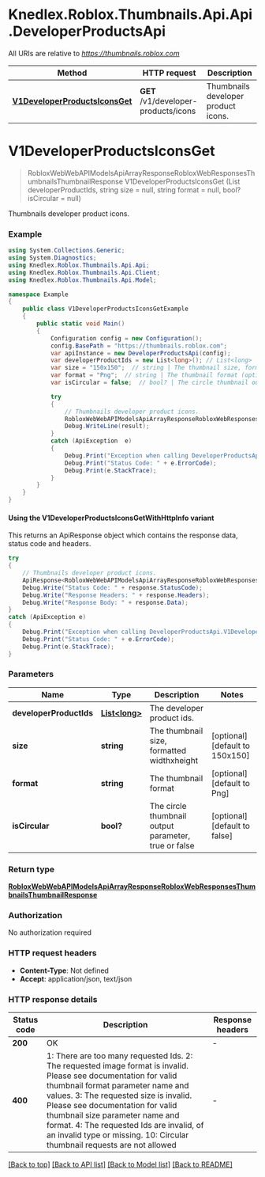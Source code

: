 # Knedlex.Roblox.Thumbnails.Api.Api.DeveloperProductsApi

All URIs are relative to *https://thumbnails.roblox.com*

| Method | HTTP request | Description |
|--------|--------------|-------------|
| [**V1DeveloperProductsIconsGet**](DeveloperProductsApi.md#v1developerproductsiconsget) | **GET** /v1/developer-products/icons | Thumbnails developer product icons. |

<a id="v1developerproductsiconsget"></a>
# **V1DeveloperProductsIconsGet**
> RobloxWebWebAPIModelsApiArrayResponseRobloxWebResponsesThumbnailsThumbnailResponse V1DeveloperProductsIconsGet (List<long> developerProductIds, string size = null, string format = null, bool? isCircular = null)

Thumbnails developer product icons.

### Example
```csharp
using System.Collections.Generic;
using System.Diagnostics;
using Knedlex.Roblox.Thumbnails.Api.Api;
using Knedlex.Roblox.Thumbnails.Api.Client;
using Knedlex.Roblox.Thumbnails.Api.Model;

namespace Example
{
    public class V1DeveloperProductsIconsGetExample
    {
        public static void Main()
        {
            Configuration config = new Configuration();
            config.BasePath = "https://thumbnails.roblox.com";
            var apiInstance = new DeveloperProductsApi(config);
            var developerProductIds = new List<long>(); // List<long> | The developer product ids.
            var size = "150x150";  // string | The thumbnail size, formatted widthxheight (optional)  (default to 150x150)
            var format = "Png";  // string | The thumbnail format (optional)  (default to Png)
            var isCircular = false;  // bool? | The circle thumbnail output parameter, true or false (optional)  (default to false)

            try
            {
                // Thumbnails developer product icons.
                RobloxWebWebAPIModelsApiArrayResponseRobloxWebResponsesThumbnailsThumbnailResponse result = apiInstance.V1DeveloperProductsIconsGet(developerProductIds, size, format, isCircular);
                Debug.WriteLine(result);
            }
            catch (ApiException  e)
            {
                Debug.Print("Exception when calling DeveloperProductsApi.V1DeveloperProductsIconsGet: " + e.Message);
                Debug.Print("Status Code: " + e.ErrorCode);
                Debug.Print(e.StackTrace);
            }
        }
    }
}
```

#### Using the V1DeveloperProductsIconsGetWithHttpInfo variant
This returns an ApiResponse object which contains the response data, status code and headers.

```csharp
try
{
    // Thumbnails developer product icons.
    ApiResponse<RobloxWebWebAPIModelsApiArrayResponseRobloxWebResponsesThumbnailsThumbnailResponse> response = apiInstance.V1DeveloperProductsIconsGetWithHttpInfo(developerProductIds, size, format, isCircular);
    Debug.Write("Status Code: " + response.StatusCode);
    Debug.Write("Response Headers: " + response.Headers);
    Debug.Write("Response Body: " + response.Data);
}
catch (ApiException e)
{
    Debug.Print("Exception when calling DeveloperProductsApi.V1DeveloperProductsIconsGetWithHttpInfo: " + e.Message);
    Debug.Print("Status Code: " + e.ErrorCode);
    Debug.Print(e.StackTrace);
}
```

### Parameters

| Name | Type | Description | Notes |
|------|------|-------------|-------|
| **developerProductIds** | [**List&lt;long&gt;**](long.md) | The developer product ids. |  |
| **size** | **string** | The thumbnail size, formatted widthxheight | [optional] [default to 150x150] |
| **format** | **string** | The thumbnail format | [optional] [default to Png] |
| **isCircular** | **bool?** | The circle thumbnail output parameter, true or false | [optional] [default to false] |

### Return type

[**RobloxWebWebAPIModelsApiArrayResponseRobloxWebResponsesThumbnailsThumbnailResponse**](RobloxWebWebAPIModelsApiArrayResponseRobloxWebResponsesThumbnailsThumbnailResponse.md)

### Authorization

No authorization required

### HTTP request headers

 - **Content-Type**: Not defined
 - **Accept**: application/json, text/json


### HTTP response details
| Status code | Description | Response headers |
|-------------|-------------|------------------|
| **200** | OK |  -  |
| **400** | 1: There are too many requested Ids.  2: The requested image format is invalid. Please see documentation for valid thumbnail format parameter name and values.  3: The requested size is invalid. Please see documentation for valid thumbnail size parameter name and format.  4: The requested Ids are invalid, of an invalid type or missing.  10: Circular thumbnail requests are not allowed |  -  |

[[Back to top]](#) [[Back to API list]](../README.md#documentation-for-api-endpoints) [[Back to Model list]](../README.md#documentation-for-models) [[Back to README]](../README.md)

